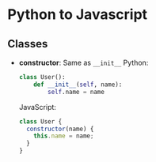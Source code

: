 # Python to Javascript

## Classes

- **constructor**: Same as `__init__`
  Python:

  ```py
  class User():
      def __init__(self, name):
          self.name = name
  ```

  JavaScript:

  ```js
  class User {
    constructor(name) {
      this.name = name;
    }
  }
  ```
